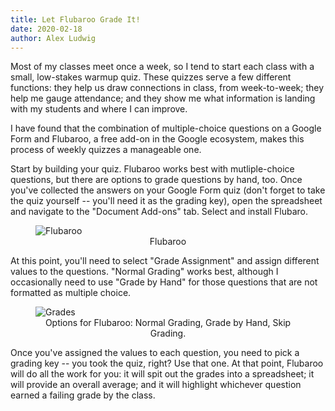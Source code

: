 ```yaml
---
title: Let Flubaroo Grade It!
date: 2020-02-18
author: Alex Ludwig
---
```


Most of my classes meet once a week, so I tend to start each class with a small, low-stakes warmup quiz. These quizzes serve a few different functions: they help us draw connections in class, from week-to-week; they help me gauge attendance; and they show me what information is landing with my students and where I can improve. 

I have found that the combination of multiple-choice questions on a Google Form and Flubaroo, a free add-on in the Google ecosystem, makes this process of weekly quizzes a manageable one. 

Start by building your quiz. Flubaroo works best with mutliple-choice questions, but there are options to grade questions by hand, too. Once you've collected the answers on your Google Form quiz (don't forget to take the quiz yourself -- you'll need it as the grading key), open the spreadsheet and navigate to the "Document Add-ons" tab. Select and install Flubaro.

<figure>
<img src="/Flubaroo 1.png" alt="Flubaroo" title="Flubaroo Add-on.">
<center><figcaption>Flubaroo</figcaption></center>
</figure>

At this point, you'll need to select "Grade Assignment" and assign different values to the questions. "Normal Grading" works best, although I occasionally need to use "Grade by Hand" for those questions that are not formatted as multiple choice. 

<figure>
<img src="/Flubaroo 2.png" alt="Grades" title="Grading choices.">
<center><figcaption>Options for Flubaroo: Normal Grading, Grade by Hand, Skip Grading.</figcaption></center>
</figure>

Once you've assigned the values to each question, you need to pick a grading key -- you took the quiz, right? Use that one. At that point, Flubaroo will do all the work for you: it will spit out the grades into a spreadsheet; it will provide an overall average; and it will highlight whichever question earned a failing grade by the class. 
